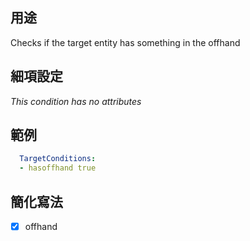 ## 用途
Checks if the target entity has something in the offhand


## 細項設定
*This condition has no attributes*


## 範例
```yaml
  TargetConditions:
  - hasoffhand true
```


## 簡化寫法
- [x] offhand